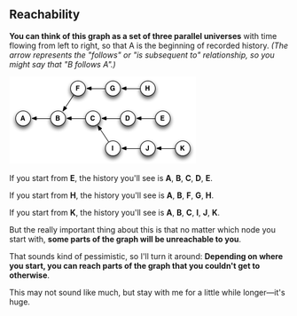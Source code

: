 ## Reachability ##

**You can think of this graph as a set of three parallel universes** with time flowing from left to right, so that A is the beginning of recorded history. _(The arrow represents the "follows" or "is subsequent to" relationship, so you might say that "B follows A".)_

![To see an ASCII version of this graph, type `git rebase --help`](reachability-example.png)

If you start from **E**, the history you'll see is **A**, **B**, **C**, **D**, **E**.

If you start from **H**, the history you'll see is **A**, **B**, **F**, **G**, **H**.

If you start from **K**, the history you'll see is **A**, **B**, **C**, **I**, **J**, **K**.

But the really important thing about this is that no matter which node you start with, **some parts of the graph will be unreachable to you**.

That sounds kind of pessimistic, so I'll turn it around: **Depending on where you start, you can reach parts of the graph that you couldn't get to otherwise**.

This may not sound like much, but stay with me for a little while longer—it's huge.
